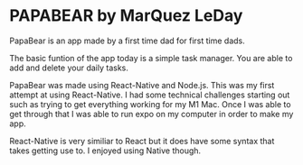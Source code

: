 # PAPABEAR by MarQuez LeDay

PapaBear is an app made by a first time dad for first time dads.

The basic funtion of the app today is a simple task manager. You are able to add and delete your daily tasks. 


PapaBear was made using React-Native and Node.js. This was my first attempt at using React-Native. I had some technical challenges starting out such as trying to get everything working for my M1 Mac. Once I was able to get through that I was able to run expo on my computer in order to make my app. 

React-Native is very similiar to React but it does have some syntax that takes getting use to. I enjoyed using Native though. 